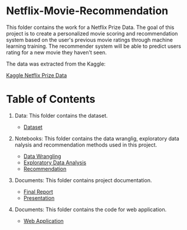 # Netflix-Movie-Recommendation

This folder contains the work for a Netflix Prize Data. 
The goal of this project is to create a personalized movie scoring and recommendation system based on the user's previous movie ratings
through machine learning training. The recommender system will be able to predict users rating for a new movie they haven't seen.

The data was extracted from the Kaggle:

[Kaggle Netflix Prize Data](https://www.kaggle.com/netflix-inc/netflix-prize-data)

# Table of Contents

1. Data: This folder contains the dataset.
  
   * [Dataset](https://github.com/fsoytemiz/Netflix-Movie-Recommendation/tree/main/Data)
  
2. Notebooks: This folder contains the data wranglig, exploratory data nalysis and recommendation methods used in this project. 

   * [Data Wrangling](https://github.com/fsoytemiz/Netflix-Movie-Recommendation/blob/main/Notebooks/Data%20Wrangling.ipynb)
   * [Exploratory Data Analysis](https://github.com/fsoytemiz/Netflix-Movie-Recommendation/blob/main/Notebooks/EDA.ipynb)
   * [Recommendation](https://github.com/fsoytemiz/Netflix-Movie-Recommendation/blob/main/Notebooks/Recommendation.ipynb)
   
3. Documents: This folder contains project documentation.
   * [Final Report](https://github.com/fsoytemiz/Netflix-Movie-Recommendation/blob/main/Documents/Neflix%20Movie%20Recommendation%20-%20Report.pdf)
   * [Presentation](https://github.com/fsoytemiz/Netflix-Movie-Recommendation/blob/main/Documents/Netflix%20Movie%20Recommendation%20-%20Presentation.pdf)
   

4. Documents: This folder contains the code for web application.
   * [Web Application](https://github.com/fsoytemiz/Netflix-Movie-Recommendation/tree/main/Web%20Application)
